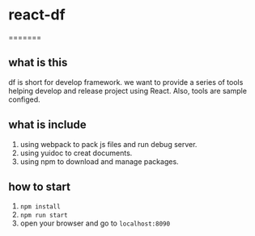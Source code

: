 # react-df
=======

what is this
------
df is short for develop framework. we want to provide a series of tools helping develop and release project using React.
Also, tools are sample configed.

what is include
-----
1. using webpack to pack js files and run debug server.
2. using yuidoc to creat documents.
3. using npm to download and manage packages.

how to start
-----
1. `npm install` 
2. `npm run start`
3. open your browser and go to `localhost:8090`